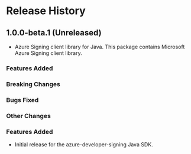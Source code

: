 # Release History

## 1.0.0-beta.1 (Unreleased)

- Azure Signing client library for Java. This package contains Microsoft Azure Signing client library.

### Features Added

### Breaking Changes

### Bugs Fixed

### Other Changes
### Features Added

- Initial release for the azure-developer-signing Java SDK.
